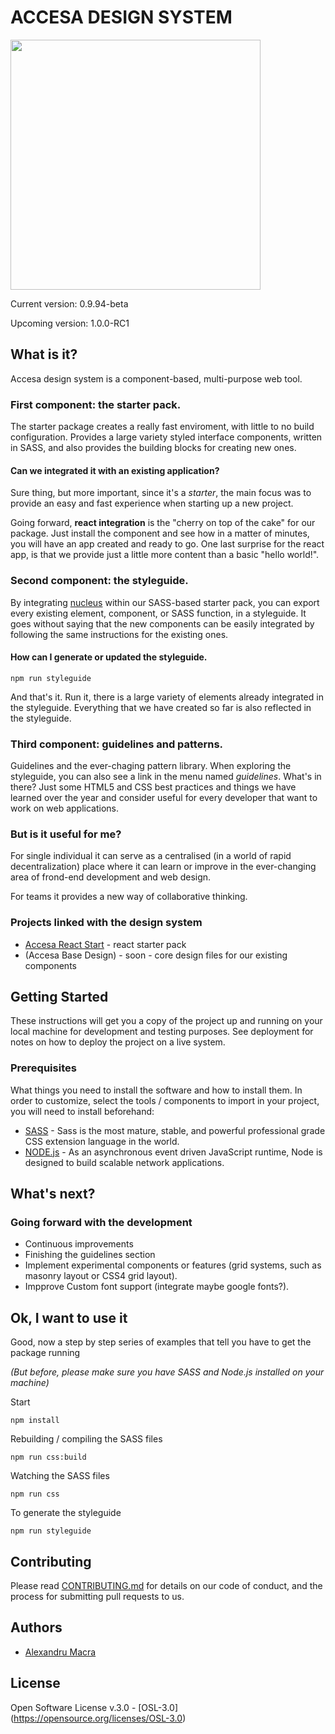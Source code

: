 # ACCESA DESIGN SYSTEM

<img src="https://cdn.rawgit.com/alex-macra/accesa-design-system/dev/styleguide/img/logo.png" width="400">

Current version: 0.9.94-beta

Upcoming version: 1.0.0-RC1

## What is it?

Accesa design system is a component-based, multi-purpose web tool.

### First component: the starter pack.
The starter package creates a really fast enviroment, with little to no build configuration.
Provides a large variety styled interface components, written in SASS, and also provides the building blocks for creating new ones.

#### Can we integrated it with an existing application?
Sure thing, but more important, since it's a *starter*, the main focus was to provide an easy and fast experience when starting up a new project.

Going forward, **react integration** is the "cherry on top of the cake" for our package. Just install the component and see how in a matter of minutes, you will have an app created and ready to go. 
One last surprise for the react app, is that we provide just a little more content than a basic "hello world!".

### Second component: the styleguide.
By integrating [nucleus](https://github.com/holidaypirates/nucleus) within our SASS-based starter pack, you can export every existing element, component, or SASS function, in a styleguide. It goes without saying that the new components can be easily integrated by following the same instructions for the existing ones.

#### How can I generate or updated the styleguide.

```
npm run styleguide
```
And that's it. Run it, there is a large variety of elements already integrated in the styleguide. Everything that we have created so far is also reflected in the styleguide.

### Third component: guidelines and patterns.

Guidelines and the ever-chaging pattern library.
When exploring the styleguide, you can also see a link in the menu named *guidelines*. 
What's in there? Just some HTML5 and CSS best practices and things we have learned over the year and consider useful for every developer that want to work on web applications.

### But is it useful for me?

For single individual it can serve as a centralised (in a world of rapid decentralization) place where it can learn or improve in the ever-changing area of frond-end development and web design.

For teams it provides a new way of collaborative thinking.

### Projects linked with the design system
* [Accesa React Start](https://github.com/alex-macra/react) - react starter pack
* (Accesa Base Design) - soon - core design files for our existing components

## Getting Started

These instructions will get you a copy of the project up and running on your local machine for development and testing purposes. See deployment for notes on how to deploy the project on a live system.

### Prerequisites

What things you need to install the software and how to install them.
In order to customize, select the tools / components to import in your project, you will need to install beforehand:

* [SASS](https://sass-lang.com) - Sass is the most mature, stable, and powerful professional grade CSS extension language in the world.
* [NODE.js](https://nodejs.org) - As an asynchronous event driven JavaScript runtime, Node is designed to build scalable network applications.

## What's next?

### Going forward with the development
  * Continuous improvements
  * Finishing the guidelines section
  * Implement experimental components or features (grid systems, such as masonry layout or CSS4 grid layout).
  * Impprove Custom font support (integrate maybe google fonts?).

## Ok, I want to use it

Good, now a step by step series of examples that tell you have to get the package running

*(But before, please make sure you have SASS and Node.js installed on your machine)*

Start
```
npm install
```

Rebuilding / compiling the SASS files
```
npm run css:build
```

Watching the SASS files
```
npm run css
```

To generate the styleguide
```
npm run styleguide
```

## Contributing

Please read [CONTRIBUTING.md](https://github.com/alex-macra/accesa-design-system/blob/master/CONTRIBUTING.md) for details on our code of conduct, and the process for submitting pull requests to us.

## Authors

* [Alexandru Macra](https://github.com/alex-macra)

## License

Open Software License v.3.0 - [OSL-3.0] (https://opensource.org/licenses/OSL-3.0)